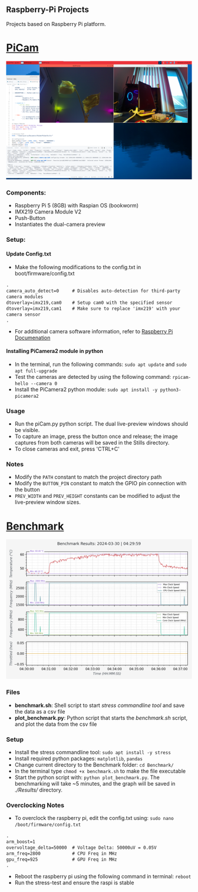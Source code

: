 ## Raspberry-Pi Projects
Projects based on Raspberry Pi platform.

# [PiCam](https://github.com/ayushchinmay/Raspberry-Pi/tree/main/PiCam)
<img src="https://github.com/ayushchinmay/Raspberry-Pi/blob/main/readme_img/picam.png" width="800">

### Components:
- Raspberry Pi 5 (8GB) with Raspian OS (bookworm)
- IMX219 Camera Module V2
- Push-Button
- Instantiates the dual-camera preview
### Setup:
#### Update Config.txt
- Make the following modifications to the config.txt in boot/firmware/config.txt
```
.
camera_auto_detect=0     # Disables auto-detection for third-party camera modules
dtoverlay=imx219,cam0    # Setup cam0 with the specified sensor
dtoverlay=imx219,cam1    # Make sure to replace 'imx219' with your camera sensor
.
```
- For additional camera software information, refer to [Raspberry Pi Documenation](https://www.raspberrypi.com/documentation/computers/camera_software.html)
#### Installing PiCamera2 module in python
- In the terminal, run the following commands: `sudo apt update` and `sudo apt full-upgrade`
- Test the cameras are detected by using the following command: `rpicam-hello --camera 0`
- Install the PiCamera2 python module: `sudo apt install -y python3-picamera2`
### Usage
- Run the piCam.py python script. The dual live-preview windows should be visible.
- To capture an image, press the button once and release; the image captures from both cameras will be saved in the Stills directory.
- To close cameras and exit, press 'CTRL+C'
### Notes
- Modify the `PATH` constant to match the project directory path
- Modify the `BUTTON_PIN` constant to match the GPIO pin connection with the button
- `PREV_WIDTH` and `PREV_HEIGHT` constants can be modified to adjust the live-preview window sizes.

# [Benchmark](https://github.com/ayushchinmay/Raspberry-Pi/tree/main/Benchmark)
<img src="https://github.com/ayushchinmay/Raspberry-Pi/blob/main/readme_img/benchmark1.png" width="800">

### Files
- **benchmark.sh**: Shell script to start *stress commandline tool* and save the data as a csv file
- **plot_benchmark.py**: Python script that starts the *benchmark.sh* script, and plot the data from the csv file
### Setup
- Install the stress commandline tool: `sudo apt install -y stress`
- Install required python packages: `matplotlib`, `pandas`
- Change current directory to the Benchmark folder: `cd Benchmark/`
- In the terminal type `chmod +x benchmark.sh` to make the file executable
- Start the python script with: `python plot_benchmark.py`. The benchmarking will take ~5 minutes, and the graph will be saved in *./Results/* directory.
### Overclocking Notes
- To overclock the raspberry pi, edit the config.txt using: `sudo nano /boot/firmware/config.txt`
```
.
arm_boost=1
overvoltage_delta=50000  # Voltage Delta: 50000uV = 0.05V
arm_freq=2800            # CPU Freq in MHz
gpu_freq=925             # GPU Freq in MHz
.
```
- Reboot the raspberry pi using the following command in terminal: `reboot`
- Run the stress-test and ensure the raspi is stable
